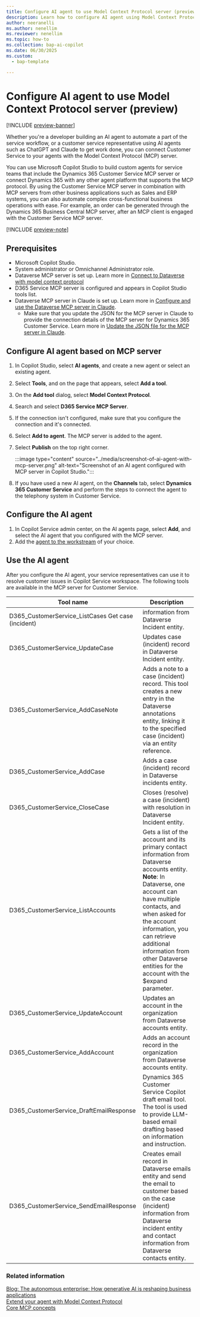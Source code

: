 ```yaml
---
title: Configure AI agent to use Model Context Protocol server (preview)
description: Learn how to configure AI agent using Model Context Protocol server and use in resolving customer issues.
author: neeranelli
ms.author: nenellim
ms.reviewer: nenellim
ms.topic: how-to
ms.collection: bap-ai-copilot
ms.date: 06/30/2025
ms.custom:
  - bap-template 

---
```


# Configure AI agent to use Model Context Protocol server (preview)

[!INCLUDE [preview-banner](~/../shared-content/shared/preview-includes/preview-banner.md)]

Whether you're a developer building an AI agent to automate a part of the service workflow, or a customer service representative using AI agents such as ChatGPT and Claude to get work done, you can connect Customer Service to your agents with the Model Context Protocol (MCP) server.

You can use Microsoft Copilot Studio to build custom agents for service teams that include the Dynamics 365 Customer Service MCP server or connect Dynamics 365 with any other agent platform that supports the MCP protocol. By using the Customer Service MCP server in combination with MCP servers from other business applications such as Sales and ERP systems, you can also automate complex cross-functional business operations with ease. For example, an order can be generated through the Dynamics 365 Business Central MCP server, after an MCP client is engaged with the Customer Service MCP server.

[!INCLUDE [preview-note](~/../shared-content/shared/preview-includes/preview-note-d365.md)]

## Prerequisites

- Microsoft Copilot Studio.
- System administrator or Omnichannel Administrator role.
- Dataverse MCP server is set up. Learn more in [Connect to Dataverse with model context protocol](/power-apps/maker/data-platform/data-platform-mcp)
- D365 Service MCP server is configured and appears in Copilot Studio tools list.
- Dataverse MCP server in Claude is set up. Learn more in [Configure and use the Dataverse MCP server in Claude](/power-apps/maker/data-platform/data-platform-mcp#configure-and-use-the-dataverse-mcp-server-in-claude).
    - Make sure that you update the JSON for the MCP server in Claude to provide the connection details of the MCP server for Dynamics 365 Customer Service. Learn more in [Update the JSON file for the MCP server in Claude](/power-apps/maker/data-platform/data-platform-mcp#configure-dataverse-mcp-server-in-claude-desktop).

## Configure AI agent based on MCP server

1. In Copilot Studio, select **AI agents**, and create a new agent or select an existing agent.
1. Select **Tools**, and on the page that appears, select **Add a tool**.
1. On the **Add tool** dialog, select **Model Context Protocol**.
1. Search and select **D365 Service MCP Server**.
1. If the connection isn't configured, make sure that you configure the connection and it's connected.
1. Select **Add to agent**. The MCP server is added to the agent.
1. Select **Publish** on the top right corner.

   :::image type="content" source="../media/screenshot-of-ai-agent-with-mcp-server.png" alt-text="Screenshot of an AI agent configured with MCP server in Copilot Studio.":::

1. If you have used a new AI agent, on the **Channels** tab, select **Dynamics 365 Customer Service** and perform the steps to connect the agent to the telephony system in Customer Service.

## Configure the AI agent

1. In Copilot Service admin center, on the AI agents page, select **Add**, and select the AI agent that you configured with the MCP server.
1. Add the [agent to the workstream](/dynamics365/customer-service/administer/create-workstreams#add-an-agent-to-a-workstream) of your choice.

## Use the AI agent

After you configure the AI agent, your service representatives can use it to resolve customer issues in Copilot Service workspace. The following tools are available in the MCP server for Customer Service.

|Tool name|	Description|
|---|---|
|D365_CustomerService_ListCases	Get case (incident)| information from Dataverse Incident entity.|
|D365_CustomerService_UpdateCase |	Updates case (incident) record in Dataverse Incident entity.|
|D365_CustomerService_AddCaseNote |	Adds a note to a case (incident) record. This tool creates a new entry in the Dataverse annotations entity, linking it to the specified case (incident) via an entity reference.|
|D365_CustomerService_AddCase	|Adds a case (incident) record in Dataverse incidents entity.|
|D365_CustomerService_CloseCase	|Closes (resolve) a case (incident) with resolution in Dataverse Incident entity.|
|D365_CustomerService_ListAccounts|	Gets a list of the account and its primary contact information from Dataverse accounts entity. <br> **Note**: In Dataverse, one account can have multiple contacts, and when asked for the account information, you can retrieve additional information from other Dataverse entities for the account with the $expand parameter.|
|D365_CustomerService_UpdateAccount	|Updates an account in the organization from Dataverse accounts entity.|
|D365_CustomerService_AddAccount|	Adds an account record in the organization from Dataverse accounts entity.|
|D365_CustomerService_DraftEmailResponse|	Dynamics 365 Customer Service Copilot draft email tool. The tool is used to provide LLM-based email drafting based on information and instruction.|
|D365_CustomerService_SendEmailResponse	|Creates email record in Dataverse emails entity and send the email to customer based on the case (incident) information from Dataverse incident entity and contact information from Dataverse contacts entity.|

### Related information

[Blog: The autonomous enterprise: How generative AI is reshaping business applications](https://www.microsoft.com/dynamics-365/blog/business-leader/2025/05/20/the-autonomous-enterprise-how-generative-ai-is-reshaping-business-applications/)  
[Extend your agent with Model Context Protocol](/microsoft-copilot-studio/agent-extend-action-mcp)  
[Core MCP concepts](https://modelcontextprotocol.io/quickstart/server#core-mcp-concepts)  
